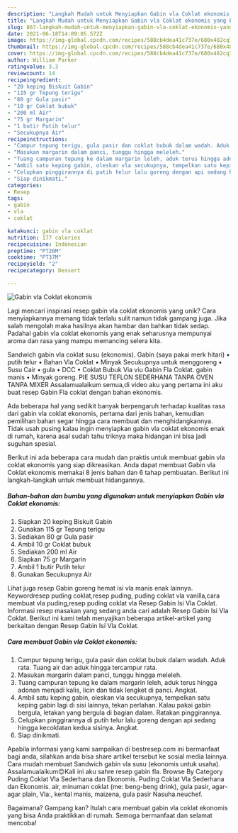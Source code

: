 ```yaml
---
description: "Langkah Mudah untuk Menyiapkan Gabin vla Coklat ekonomis yang Enak"
title: "Langkah Mudah untuk Menyiapkan Gabin vla Coklat ekonomis yang Enak"
slug: 867-langkah-mudah-untuk-menyiapkan-gabin-vla-coklat-ekonomis-yang-enak
date: 2021-06-18T14:09:05.572Z
image: https://img-global.cpcdn.com/recipes/588cb4dea41c737e/680x482cq70/gabin-vla-coklat-ekonomis-foto-resep-utama.jpg
thumbnail: https://img-global.cpcdn.com/recipes/588cb4dea41c737e/680x482cq70/gabin-vla-coklat-ekonomis-foto-resep-utama.jpg
cover: https://img-global.cpcdn.com/recipes/588cb4dea41c737e/680x482cq70/gabin-vla-coklat-ekonomis-foto-resep-utama.jpg
author: William Parker
ratingvalue: 3.3
reviewcount: 14
recipeingredient:
- "20 keping Biskuit Gabin"
- "115 gr Tepung terigu"
- "80 gr Gula pasir"
- "10 gr Coklat bubuk"
- "200 ml Air"
- "75 gr Margarin"
- "1 butir Putih telur"
- "Secukupnya Air"
recipeinstructions:
- "Campur tepung terigu, gula pasir dan coklat bubuk dalam wadah. Aduk rata. Tuang air dan aduk hingga tercampur rata."
- "Masukan margarin dalam panci, tunggu hingga meleleh."
- "Tuang campuran tepung ke dalam margarin leleh, aduk terus hingga adonan menjadi kalis, licin dan tidak lengket di panci. Angkat."
- "Ambil satu keping gabin, oleskan vla secukupnya, tempelkan satu keping gabin lagi di sisi lainnya, tekan perlahan. Kalau pakai gabin bergula, letakan yang bergula di bagian dalam. Ratakan pinggirannya."
- "Celupkan pinggirannya di putih telur lalu goreng dengan api sedang hingga kecoklatan kedua sisinya. Angkat."
- "Siap dinikmati."
categories:
- Resep
tags:
- gabin
- vla
- coklat

katakunci: gabin vla coklat 
nutrition: 177 calories
recipecuisine: Indonesian
preptime: "PT26M"
cooktime: "PT37M"
recipeyield: "2"
recipecategory: Dessert

---
```



![Gabin vla Coklat ekonomis](https://img-global.cpcdn.com/recipes/588cb4dea41c737e/680x482cq70/gabin-vla-coklat-ekonomis-foto-resep-utama.jpg)

Lagi mencari inspirasi resep gabin vla coklat ekonomis yang unik? Cara menyiapkannya memang tidak terlalu sulit namun tidak gampang juga. Jika salah mengolah maka hasilnya akan hambar dan bahkan tidak sedap. Padahal gabin vla coklat ekonomis yang enak seharusnya mempunyai aroma dan rasa yang mampu memancing selera kita.

Sandwich gabin vla coklat susu (ekonomis). Gabin (saya pakai merk hitari) • putih telur • Bahan Vla Coklat • Minyak Secukupnya untuk menggoreng • Susu Cair • gula • DCC • Coklat Bubuk Via viu Gabin Fla Coklat. gabin manis • Minyak goreng. PIE SUSU TEFLON SEDERHANA TANPA OVEN TANPA MIXER Assalamualaikum semua,di video aku yang pertama ini aku buat resep Gabin Fla coklat dengan bahan ekonomis.

Ada beberapa hal yang sedikit banyak berpengaruh terhadap kualitas rasa dari gabin vla coklat ekonomis, pertama dari jenis bahan, kemudian pemilihan bahan segar hingga cara membuat dan menghidangkannya. Tidak usah pusing kalau ingin menyiapkan gabin vla coklat ekonomis enak di rumah, karena asal sudah tahu triknya maka hidangan ini bisa jadi suguhan spesial.


Berikut ini ada beberapa cara mudah dan praktis untuk membuat gabin vla coklat ekonomis yang siap dikreasikan. Anda dapat membuat Gabin vla Coklat ekonomis memakai 8 jenis bahan dan 6 tahap pembuatan. Berikut ini langkah-langkah untuk membuat hidangannya.

<!--inarticleads1-->

##### Bahan-bahan dan bumbu yang digunakan untuk menyiapkan Gabin vla Coklat ekonomis:

1. Siapkan 20 keping Biskuit Gabin
1. Gunakan 115 gr Tepung terigu
1. Sediakan 80 gr Gula pasir
1. Ambil 10 gr Coklat bubuk
1. Sediakan 200 ml Air
1. Siapkan 75 gr Margarin
1. Ambil 1 butir Putih telur
1. Gunakan Secukupnya Air


Lihat juga resep Gabin goreng hemat isi vla manis enak lainnya. Keywordresep puding coklat,resep puding, puding coklat vla vanilla,cara membuat vla puding,resep puding coklat vla Resep Gabin Isi Vla Coklat. Informasi resep masakan yang sedang anda cari adalah Resep Gabin Isi Vla Coklat. Berikut ini kami telah menyajikan beberapa artikel-artikel yang berkaitan dengan Resep Gabin Isi Vla Coklat. 

<!--inarticleads2-->

##### Cara membuat Gabin vla Coklat ekonomis:

1. Campur tepung terigu, gula pasir dan coklat bubuk dalam wadah. Aduk rata. Tuang air dan aduk hingga tercampur rata.
1. Masukan margarin dalam panci, tunggu hingga meleleh.
1. Tuang campuran tepung ke dalam margarin leleh, aduk terus hingga adonan menjadi kalis, licin dan tidak lengket di panci. Angkat.
1. Ambil satu keping gabin, oleskan vla secukupnya, tempelkan satu keping gabin lagi di sisi lainnya, tekan perlahan. Kalau pakai gabin bergula, letakan yang bergula di bagian dalam. Ratakan pinggirannya.
1. Celupkan pinggirannya di putih telur lalu goreng dengan api sedang hingga kecoklatan kedua sisinya. Angkat.
1. Siap dinikmati.


Apabila informasi yang kami sampaikan di bestresep.com ini bermanfaat bagi anda, silahkan anda bisa share artikel tersebut ke sosial media lainnya. Cara mudah membuat Sandwich gabin vla susu (ekonomis untuk usaha). Assalamualaikum😊Kali ini aku sahre resep gabin fla. Browse By Category Puding Coklat Vla Sederhana dan Ekonomis. Puding Coklat Vla Sederhana dan Ekonomis. air, minuman coklat (me: beng-beng drink), gula pasir, agar-agar plain, Vla:, kental manis, maizena, gula pasir Nasuha.neuchef. 

Bagaimana? Gampang kan? Itulah cara membuat gabin vla coklat ekonomis yang bisa Anda praktikkan di rumah. Semoga bermanfaat dan selamat mencoba!
